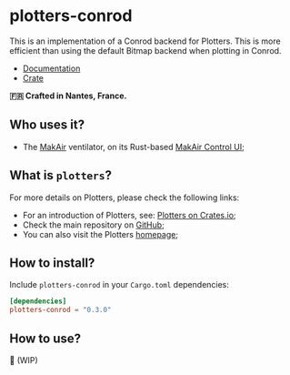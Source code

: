 # plotters-conrod

This is an implementation of a Conrod backend for Plotters. This is more efficient than using the default Bitmap backend when plotting in Conrod.

* [Documentation](https://docs.rs/crate/plotters-conrod)
* [Crate](https://crates.io/crates/plotters-conrod)

**🇫🇷 Crafted in Nantes, France.**

## Who uses it?

* The [MakAir](https://makair.life/) ventilator, on its Rust-based [MakAir Control UI](https://github.com/makers-for-life/makair-control-ui/);

## What is `plotters`?

For more details on Plotters, please check the following links:

- For an introduction of Plotters, see: [Plotters on Crates.io](https://crates.io/crates/plotters);
- Check the main repository on [GitHub](https://github.com/38/plotters);
- You can also visit the Plotters [homepage](https://plotters-rs.github.io/);

## How to install?

Include `plotters-conrod` in your `Cargo.toml` dependencies:

```toml
[dependencies]
plotters-conrod = "0.3.0"
```

## How to use?

🚧 (WIP)
